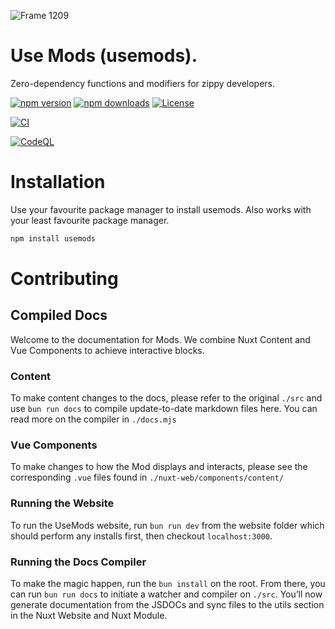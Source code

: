 
![Frame 1209](https://github.com/jrmymbtlr/usemods/assets/24998792/e2dda730-da67-448d-b1c8-bad447c5fa5b)

# Use Mods (usemods).
Zero-dependency functions and modifiers for zippy developers. 

[![npm version][npm-version-src]][npm-version-href]
[![npm downloads][npm-downloads-src]][npm-downloads-href]
[![License][license-src]][license-href]

<!-- Badges -->
[npm-version-src]: https://img.shields.io/npm/v/usemods/latest.svg?style=flat&colorA=18181B&colorB=28CF8D
[npm-version-href]: https://npmjs.com/package/usemods

[npm-downloads-src]: https://img.shields.io/npm/dm/usemods.svg?style=flat&colorA=18181B&colorB=28CF8D
[npm-downloads-href]: https://npmjs.com/package/usemods

[license-src]: https://img.shields.io/npm/l/usemods.svg?style=flat&colorA=18181B&colorB=28CF8D
[license-href]: https://npmjs.com/package/usemods

[![CI](https://github.com/LittleFoxCompany/usemods/actions/workflows/ci.yml/badge.svg)](https://github.com/LittleFoxCompany/usemods/actions/workflows/ci.yml)

[![CodeQL](https://github.com/LittleFoxCompany/usemods/actions/workflows/github-code-scanning/codeql/badge.svg?branch=main)](https://github.com/LittleFoxCompany/usemods/actions/workflows/github-code-scanning/codeql)

# Installation
Use your favourite package manager to install usemods. Also works with your least favourite package manager.

```bash
npm install usemods
```

# Contributing

## Compiled Docs
Welcome to the documentation for Mods. We combine Nuxt Content and Vue Components to achieve interactive blocks.

### Content
To make content changes to the docs, please refer to the original `./src` and use `bun run docs` to compile update-to-date markdown files here. You can read more on the compiler in `./docs.mjs`

### Vue Components
To make changes to how the Mod displays and interacts, please see the corresponding `.vue` files found in `./nuxt-web/components/content/`

### Running the Website
To run the UseMods website, run `bun run dev` from the website folder which should perform any installs first, then checkout `localhost:3000`.

### Running the Docs Compiler
To make the magic happen, run the `bun install` on the root. From there, you can run `bun run docs` to initiate a watcher and compiler on `./src`. You’ll now generate documentation from the JSDOCs and sync files to the utils section in the Nuxt Website and Nuxt Module.
